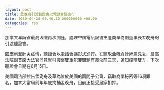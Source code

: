 ```yaml
---
layout: post
title: 孟晚舟引渡聽證會以電話會議進行
date: 2020-04-28 09:40:25.000000000 +08:00
categories: rss
---
```


加拿大卑詩省最高法院再次開庭，處理中國電訊設備生產商華為副董事長孟晚舟的引渡聽證會。

因應新型肺炎疫情，聽證會以電話會議形式進行。在聽取孟晚舟律師意見後，最高法院副首席大法官同意就引渡案雙重犯罪問題有裁決前三天，通知控辯雙方，下次聽證會日期在6月15日。

美國司法部控告孟晚舟及華為位於美國的兩間子公司，竊取商業秘密等16項罪名，加拿大當局前年年底拘捕孟晚舟，目前正接受居家扣押。
